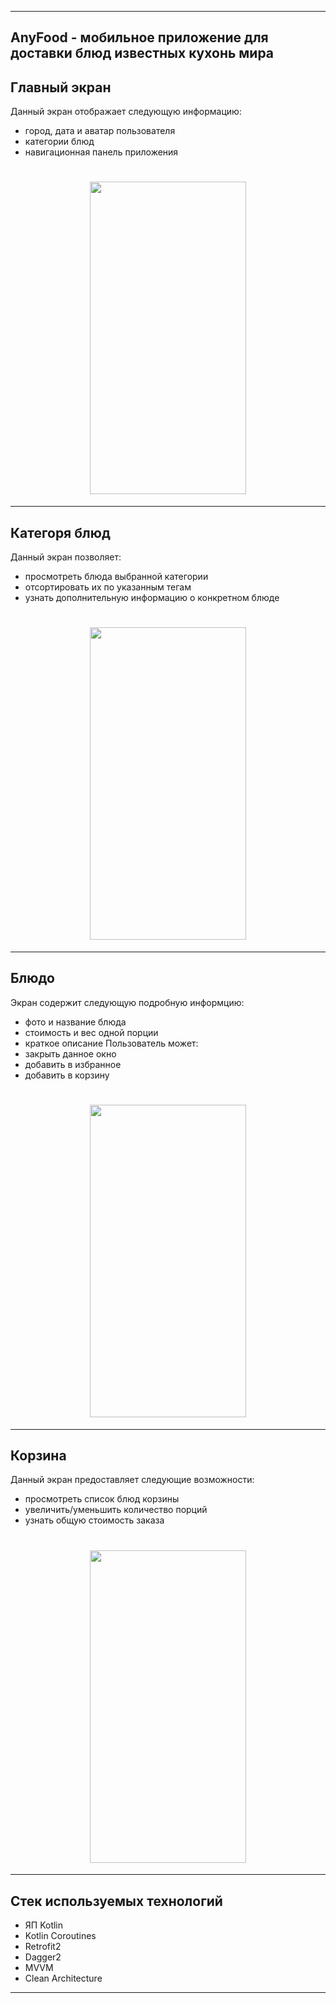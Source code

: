 ___
## AnyFood - мобильное приложение для доставки блюд известных кухонь мира
## Главный экран
Данный экран отображает следующую информацию:
- город, дата и аватар пользователя
- категории блюд
- навигационная панель приложения
<h1 align="center">
   <img src="https://github.com/laceratione/food-app/assets/43997427/51f986a6-6348-468a-b09a-9740d1e42ce4" width="250" height="500">
</h1>

___
## Категоря блюд
Данный экран позволяет:
- просмотреть блюда выбранной категории
- отсортировать их по указанным тегам
- узнать дополнительную информацию о конкретном блюде
<h1 align="center">
  <img src="https://github.com/laceratione/food-app/assets/43997427/0769e60a-3dae-44db-8bbc-a6564415a7ae" width="250" height="500">
</h1>

___
## Блюдо
Экран содержит следующую подробную информцию:
- фото и название блюда
- стоимость и вес одной порции
- краткое описание
Пользователь может:
- закрыть данное окно
- добавить в избранное
- добавить в корзину
<h1 align="center">
  <img src="https://github.com/laceratione/food-app/assets/43997427/2ce45f50-e9c7-498e-9a8d-5c3032b042c2" width="250" height="500">
</h1>

___
## Корзина
Данный экран предоставляет следующие возможности:
- просмотреть список блюд корзины
- увеличить/уменьшить количество порций
- узнать общую стоимость заказа
<h1 align="center">
  <img src="https://github.com/laceratione/food-app/assets/43997427/9c7572e3-f1b1-4fbd-96c0-60c7845a0dc3" width="250" height="500">
</h1>

___
## Стек используемых технологий
- ЯП Kotlin
- Kotlin Coroutines
- Retrofit2
- Dagger2
- MVVM
- Clean Architecture

___




